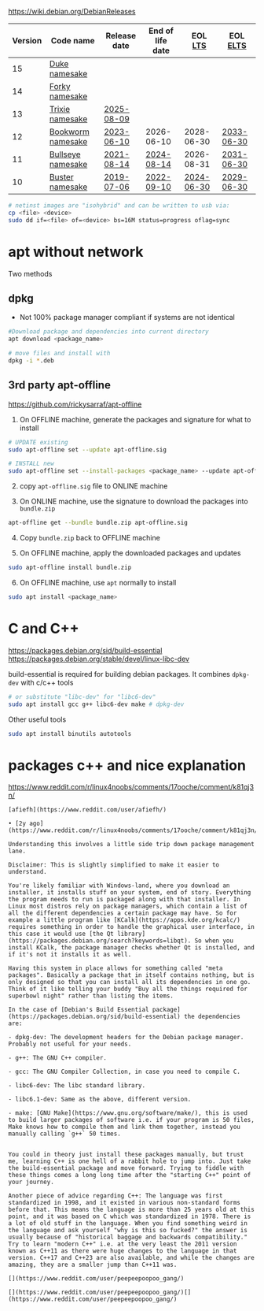 https://wiki.debian.org/DebianReleases

|**Version**|**Code name**|**Release date**|**End of life date**|**EOL [LTS](https://wiki.debian.org/LTS)**|**EOL [ELTS](https://wiki.debian.org/LTS/Extended)**|
|---|---|---|---|---|---|
|15|[Duke](https://wiki.debian.org/DebianDuke) [namesake](https://disney.fandom.com/wiki/Duke_Caboom)|||||
|14|[Forky](https://wiki.debian.org/DebianForky) [namesake](https://disney.fandom.com/wiki/Forky)|||||
|13|[Trixie](https://wiki.debian.org/DebianTrixie) [namesake](https://disney.fandom.com/wiki/Trixie)|[2025-08-09](https://www.debian.org/News/2025/20250809)||||
|12|[Bookworm](https://wiki.debian.org/DebianBookworm) [namesake](https://disney.fandom.com/wiki/Bookworm)|[2023-06-10](https://www.debian.org/News/2023/20230610)|2026-06-10|2028-06-30|[2033-06-30](https://www.freexian.com/lts/extended/docs/debian-12-support/)|
|11|[Bullseye](https://wiki.debian.org/DebianBullseye) [namesake](https://disney.fandom.com/wiki/Bullseye)|[2021-08-14](https://lists.debian.org/debian-announce/2021/msg00003.html)|[2024-08-14](https://www.debian.org/News/2024/20240814)|2026-08-31|[2031-06-30](https://www.freexian.com/lts/extended/docs/debian-11-support/)|
|10|[Buster](https://wiki.debian.org/DebianBuster) [namesake](https://disney.fandom.com/wiki/Buster_\(Toy_Story\))|[2019-07-06](https://lists.debian.org/debian-announce/2019/msg00003.html)|[2022-09-10](https://www.debian.org/News/2022/20220910)|[2024-06-30](https://lists.debian.org/debian-lts-announce/2024/05/msg00002.html)|[2029-06-30](https://www.freexian.com/lts/extended/docs/debian-10-support/)|

```sh
# netinst images are "isohybrid" and can be written to usb via:
cp <file> <device>
sudo dd if=<file> of=<device> bs=16M status=progress oflag=sync
```

# apt without network
Two methods
## dpkg
- Not 100% package manager compliant if systems are not identical

```sh
#Download package and dependencies into current directory
apt download <package_name>

# move files and install with
dpkg -i *.deb
```

## 3rd party apt-offline
https://github.com/rickysarraf/apt-offline

1. On OFFLINE machine, generate the packages and signature for what to install
```sh
# UPDATE existing
sudo apt-offline set --update apt-offline.sig

# INSTALL new
sudo apt-offline set --install-packages <package_name> --update apt-offline.sig
```

2.  copy `apt-offline.sig` file to ONLINE machine

3. On ONLINE machine, use the signature to download the packages into `bundle.zip`
```sh
apt-offline get --bundle bundle.zip apt-offline.sig
```

4. Copy `bundle.zip` back to OFFLINE machine

5. On OFFLINE machine, apply the downloaded packages and updates
```sh
sudo apt-offline install bundle.zip
```

6. On OFFLINE machine, use `apt` normally to install
```sh
sudo apt install <package_name>
```
# C and C++
https://packages.debian.org/sid/build-essential
https://packages.debian.org/stable/devel/linux-libc-dev

build-essential is required for building debian packages. It combines `dpkg-dev` with  c/c++ tools
```sh
# or substitute "libc-dev" for "libc6-dev"
sudo apt install gcc g++ libc6-dev make # dpkg-dev
```

Other useful tools
```sh
sudo apt install binutils autotools
```

# packages c++ and nice explanation
https://www.reddit.com/r/linux4noobs/comments/17ooche/comment/k81qj3n/
```
[afiefh](https://www.reddit.com/user/afiefh/)

• [2y ago](https://www.reddit.com/r/linux4noobs/comments/17ooche/comment/k81qj3n/)

Understanding this involves a little side trip down package management lane.

Disclaimer: This is slightly simplified to make it easier to understand.

You're likely familiar with Windows-land, where you download an installer, it installs stuff on your system, end of story. Everything the program needs to run is packaged along with that installer. In Linux most distros rely on package managers, which contain a list of all the different dependencies a certain package may have. So for example a little program like [KCalk](https://apps.kde.org/kcalc/) requires something in order to handle the graphical user interface, in this case it would use [the Qt library](https://packages.debian.org/search?keywords=libqt). So when you install KCalk, the package manager checks whether Qt is installed, and if it's not it installs it as well.

Having this system in place allows for something called "meta packages". Basically a package that in itself contains nothing, but is only designed so that you can install all its dependencies in one go. Think of it like telling your buddy "Buy all the things required for superbowl night" rather than listing the items.

In the case of [Debian's Build Essential package](https://packages.debian.org/sid/build-essential) the dependencies are:

- dpkg-dev: The development headers for the Debian package manager. Probably not useful for your needs.
    
- g++: The GNU C++ compiler.
    
- gcc: The GNU Compiler Collection, in case you need to compile C.
    
- libc6-dev: The libc standard library.
    
- libc6.1-dev: Same as the above, different version.
    
- make: [GNU Make](https://www.gnu.org/software/make/), this is used to build larger packages of software i.e. if your program is 50 files, Make knows how to compile them and link them together, instead you manually calling `g++` 50 times.
    

You could in theory just install these packages manually, but trust me, learning C++ is one hell of a rabbit hole to jump into. Just take the build-essential package and move forward. Trying to fiddle with these things comes a long long time after the "starting C++" point of your journey.

Another piece of advice regarding C++: The language was first standardized in 1998, and it existed in various non-standard forms before that. This means the language is more than 25 years old at this point, and it was based on C which was standardized in 1978. There is a lot of old stuff in the language. When you find something weird in the language and ask yourself "why is this so fucked?" the answer is usually because of "historical baggage and backwards compatibility." Try to learn "modern C++" i.e. at the very least the 2011 version known as C++11 as there were huge changes to the language in that version. C++17 and C++23 are also available, and while the changes are amazing, they are a smaller jump than C++11 was.

[](https://www.reddit.com/user/peepeepoopoo_gang/)

[](https://www.reddit.com/user/peepeepoopoo_gang/)[](https://www.reddit.com/user/peepeepoopoo_gang/)
```